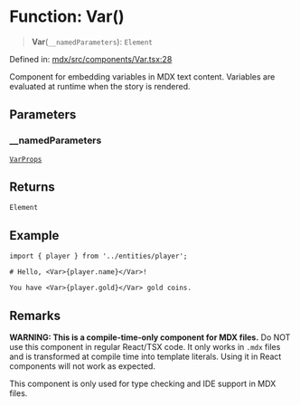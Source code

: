 # Function: Var()

> **Var**(`__namedParameters`): `Element`

Defined in: [mdx/src/components/Var.tsx:28](https://github.com/laruss/react-text-game/blob/4915125f9c22f1259a088eb59b920654db3f32d0/packages/mdx/src/components/Var.tsx#L28)

Component for embedding variables in MDX text content.
Variables are evaluated at runtime when the story is rendered.

## Parameters

### \_\_namedParameters

[`VarProps`](../type-aliases/VarProps.md)

## Returns

`Element`

## Example

```mdx
import { player } from '../entities/player';

# Hello, <Var>{player.name}</Var>!

You have <Var>{player.gold}</Var> gold coins.
```

## Remarks

**WARNING: This is a compile-time-only component for MDX files.**
Do NOT use this component in regular React/TSX code. It only works in `.mdx` files
and is transformed at compile time into template literals. Using it in React components
will not work as expected.

This component is only used for type checking and IDE support in MDX files.
